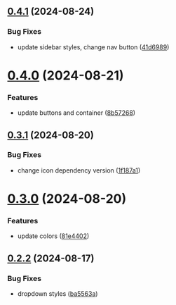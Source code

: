 ## [0.4.1](https://github.com/elevz/elevz-ui/compare/v0.4.0...v0.4.1) (2024-08-24)


### Bug Fixes

* update sidebar styles, change nav button ([41d6989](https://github.com/elevz/elevz-ui/commit/41d6989b269941b478d2ae0c471a81d74954524d))



# [0.4.0](https://github.com/elevz/elevz-ui/compare/v0.3.1...v0.4.0) (2024-08-21)


### Features

* update buttons and container ([8b57268](https://github.com/elevz/elevz-ui/commit/8b57268547f4e9f6192b2fdf40d045f9c91718c5))



## [0.3.1](https://github.com/elevz/elevz-ui/compare/v0.3.0...v0.3.1) (2024-08-20)


### Bug Fixes

* change icon dependency version ([1f187a1](https://github.com/elevz/elevz-ui/commit/1f187a19ab2f799ad697c029c13986cc23423731))



# [0.3.0](https://github.com/elevz/elevz-ui/compare/v0.2.2...v0.3.0) (2024-08-20)


### Features

* update colors ([81e4402](https://github.com/elevz/elevz-ui/commit/81e44025899965b9709b3484bbadaf5f4f129352))



## [0.2.2](https://github.com/elevz/elevz-ui/compare/v0.2.1...v0.2.2) (2024-08-17)


### Bug Fixes

* dropdown styles ([ba5563a](https://github.com/elevz/elevz-ui/commit/ba5563ad4785103b909953ad5e30f536123c1f04))



